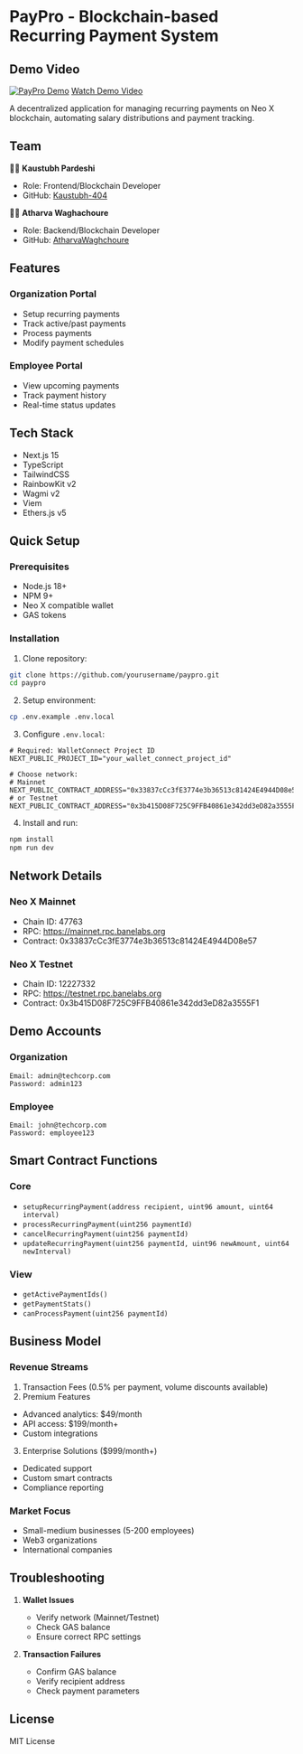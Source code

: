 # PayPro - Blockchain-based Recurring Payment System

## Demo Video
[![PayPro Demo](https://img.youtube.com/vi/mhJvtpuE5VI/0.jpg)](https://www.youtube.com/watch?v=mhJvtpuE5VI)
[Watch Demo Video](https://www.youtube.com/watch?v=mhJvtpuE5VI)

A decentralized application for managing recurring payments on Neo X blockchain, automating salary distributions and payment tracking.

## Team
👨‍💻 **Kaustubh Pardeshi**
- Role: Frontend/Blockchain Developer
- GitHub: [Kaustubh-404](https://github.com/Kaustubh-404)

👨‍💻 **Atharva Waghachoure**
- Role: Backend/Blockchain Developer
- GitHub: [AtharvaWaghchoure](https://github.com/AtharvaWaghchoure)

## Features

### Organization Portal
- Setup recurring payments
- Track active/past payments
- Process payments
- Modify payment schedules

### Employee Portal
- View upcoming payments
- Track payment history
- Real-time status updates

## Tech Stack
- Next.js 15
- TypeScript
- TailwindCSS
- RainbowKit v2
- Wagmi v2
- Viem
- Ethers.js v5

## Quick Setup

### Prerequisites
- Node.js 18+
- NPM 9+
- Neo X compatible wallet
- GAS tokens

### Installation

1. Clone repository:
```bash
git clone https://github.com/yourusername/paypro.git
cd paypro
```

2. Setup environment:
```bash
cp .env.example .env.local
```

3. Configure `.env.local`:
```env
# Required: WalletConnect Project ID
NEXT_PUBLIC_PROJECT_ID="your_wallet_connect_project_id"

# Choose network:
# Mainnet
NEXT_PUBLIC_CONTRACT_ADDRESS="0x33837cCc3fE3774e3b36513c81424E4944D08e57"
# or Testnet
NEXT_PUBLIC_CONTRACT_ADDRESS="0x3b415D08F725C9FFB40861e342dd3eD82a3555F1"
```

4. Install and run:
```bash
npm install
npm run dev
```

## Network Details

### Neo X Mainnet
- Chain ID: 47763
- RPC: https://mainnet.rpc.banelabs.org
- Contract: 0x33837cCc3fE3774e3b36513c81424E4944D08e57

### Neo X Testnet
- Chain ID: 12227332
- RPC: https://testnet.rpc.banelabs.org
- Contract: 0x3b415D08F725C9FFB40861e342dd3eD82a3555F1

## Demo Accounts

### Organization
```
Email: admin@techcorp.com
Password: admin123
```

### Employee
```
Email: john@techcorp.com
Password: employee123
```

## Smart Contract Functions

### Core
- `setupRecurringPayment(address recipient, uint96 amount, uint64 interval)`
- `processRecurringPayment(uint256 paymentId)`
- `cancelRecurringPayment(uint256 paymentId)`
- `updateRecurringPayment(uint256 paymentId, uint96 newAmount, uint64 newInterval)`

### View
- `getActivePaymentIds()`
- `getPaymentStats()`
- `canProcessPayment(uint256 paymentId)`

## Business Model

### Revenue Streams

1. Transaction Fees (0.5% per payment, volume discounts available)
2. Premium Features
  * Advanced analytics: $49/month
  * API access: $199/month+
  * Custom integrations
3. Enterprise Solutions ($999/month+)
  * Dedicated support
  * Custom smart contracts
  * Compliance reporting

### Market Focus
* Small-medium businesses (5-200 employees)
* Web3 organizations  
* International companies


## Troubleshooting

1. **Wallet Issues**
   - Verify network (Mainnet/Testnet)
   - Check GAS balance
   - Ensure correct RPC settings

2. **Transaction Failures**
   - Confirm GAS balance
   - Verify recipient address
   - Check payment parameters

## License
MIT License

